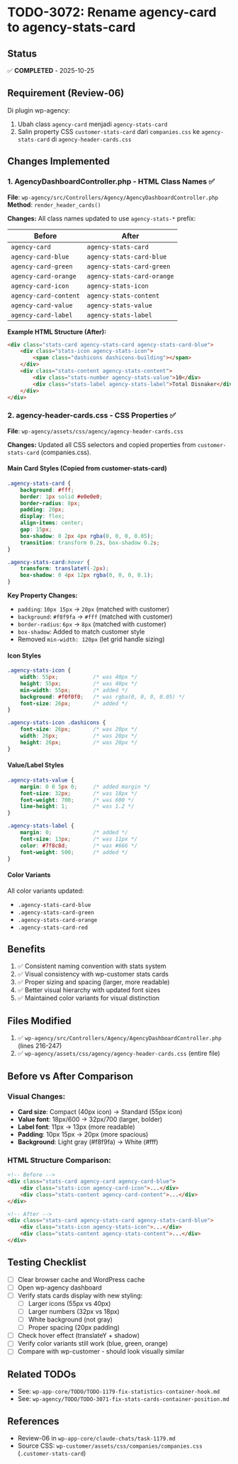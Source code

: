 # TODO-3072: Rename agency-card to agency-stats-card

## Status
✅ **COMPLETED** - 2025-10-25

## Requirement (Review-06)
Di plugin wp-agency:
1. Ubah class `agency-card` menjadi `agency-stats-card`
2. Salin property CSS `customer-stats-card` dari `companies.css` ke `agency-stats-card` di `agency-header-cards.css`

## Changes Implemented

### 1. AgencyDashboardController.php - HTML Class Names ✅
**File**: `wp-agency/src/Controllers/Agency/AgencyDashboardController.php`
**Method**: `render_header_cards()`

**Changes:**
All class names updated to use `agency-stats-*` prefix:

| Before | After |
|--------|-------|
| `agency-card` | `agency-stats-card` |
| `agency-card-blue` | `agency-stats-card-blue` |
| `agency-card-green` | `agency-stats-card-green` |
| `agency-card-orange` | `agency-stats-card-orange` |
| `agency-card-icon` | `agency-stats-icon` |
| `agency-card-content` | `agency-stats-content` |
| `agency-card-value` | `agency-stats-value` |
| `agency-card-label` | `agency-stats-label` |

**Example HTML Structure (After):**
```html
<div class="stats-card agency-stats-card agency-stats-card-blue">
    <div class="stats-icon agency-stats-icon">
        <span class="dashicons dashicons-building"></span>
    </div>
    <div class="stats-content agency-stats-content">
        <div class="stats-number agency-stats-value">10</div>
        <div class="stats-label agency-stats-label">Total Disnaker</div>
    </div>
</div>
```

### 2. agency-header-cards.css - CSS Properties ✅
**File**: `wp-agency/assets/css/agency/agency-header-cards.css`

**Changes:**
Updated all CSS selectors and copied properties from `customer-stats-card` (companies.css).

#### Main Card Styles (Copied from customer-stats-card)
```css
.agency-stats-card {
    background: #fff;
    border: 1px solid #e0e0e0;
    border-radius: 8px;
    padding: 20px;
    display: flex;
    align-items: center;
    gap: 15px;
    box-shadow: 0 2px 4px rgba(0, 0, 0, 0.05);
    transition: transform 0.2s, box-shadow 0.2s;
}

.agency-stats-card:hover {
    transform: translateY(-2px);
    box-shadow: 0 4px 12px rgba(0, 0, 0, 0.1);
}
```

**Key Property Changes:**
- `padding`: `10px 15px` → `20px` (matched with customer)
- `background`: `#f8f9fa` → `#fff` (matched with customer)
- `border-radius`: `6px` → `8px` (matched with customer)
- `box-shadow`: Added to match customer style
- Removed `min-width: 120px` (let grid handle sizing)

#### Icon Styles
```css
.agency-stats-icon {
    width: 55px;           /* was 40px */
    height: 55px;          /* was 40px */
    min-width: 55px;       /* added */
    background: #f0f0f0;   /* was rgba(0, 0, 0, 0.05) */
    font-size: 26px;       /* added */
}

.agency-stats-icon .dashicons {
    font-size: 26px;       /* was 20px */
    width: 26px;           /* was 20px */
    height: 26px;          /* was 20px */
}
```

#### Value/Label Styles
```css
.agency-stats-value {
    margin: 0 0 5px 0;     /* added margin */
    font-size: 32px;       /* was 18px */
    font-weight: 700;      /* was 600 */
    line-height: 1;        /* was 1.2 */
}

.agency-stats-label {
    margin: 0;             /* added */
    font-size: 13px;       /* was 11px */
    color: #7f8c8d;        /* was #666 */
    font-weight: 500;      /* added */
}
```

#### Color Variants
All color variants updated:
- `.agency-stats-card-blue`
- `.agency-stats-card-green`
- `.agency-stats-card-orange`
- `.agency-stats-card-red`

## Benefits
1. ✅ Consistent naming convention with stats system
2. ✅ Visual consistency with wp-customer stats cards
3. ✅ Proper sizing and spacing (larger, more readable)
4. ✅ Better visual hierarchy with updated font sizes
5. ✅ Maintained color variants for visual distinction

## Files Modified
1. ✅ `wp-agency/src/Controllers/Agency/AgencyDashboardController.php` (lines 216-247)
2. ✅ `wp-agency/assets/css/agency/agency-header-cards.css` (entire file)

## Before vs After Comparison

### Visual Changes:
- **Card size**: Compact (40px icon) → Standard (55px icon)
- **Value font**: 18px/600 → 32px/700 (larger, bolder)
- **Label font**: 11px → 13px (more readable)
- **Padding**: 10px 15px → 20px (more spacious)
- **Background**: Light gray (#f8f9fa) → White (#fff)

### HTML Structure Comparison:
```html
<!-- Before -->
<div class="stats-card agency-card agency-card-blue">
    <div class="stats-icon agency-card-icon">...</div>
    <div class="stats-content agency-card-content">...</div>
</div>

<!-- After -->
<div class="stats-card agency-stats-card agency-stats-card-blue">
    <div class="stats-icon agency-stats-icon">...</div>
    <div class="stats-content agency-stats-content">...</div>
</div>
```

## Testing Checklist
- [ ] Clear browser cache and WordPress cache
- [ ] Open wp-agency dashboard
- [ ] Verify stats cards display with new styling:
  - [ ] Larger icons (55px vs 40px)
  - [ ] Larger numbers (32px vs 18px)
  - [ ] White background (not gray)
  - [ ] Proper spacing (20px padding)
- [ ] Check hover effect (translateY + shadow)
- [ ] Verify color variants still work (blue, green, orange)
- [ ] Compare with wp-customer - should look visually similar

## Related TODOs
- See: `wp-app-core/TODO/TODO-1179-fix-statistics-container-hook.md`
- See: `wp-agency/TODO/TODO-3071-fix-stats-cards-container-position.md`

## References
- Review-06 in `wp-app-core/claude-chats/task-1179.md`
- Source CSS: `wp-customer/assets/css/companies/companies.css` (`.customer-stats-card`)

